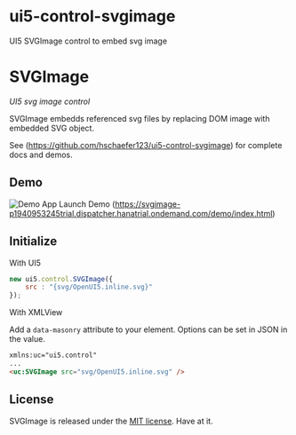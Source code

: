 # ui5-control-svgimage
UI5 SVGImage control to embed svg image

# SVGImage

_UI5 svg image control_

SVGImage embedds referenced svg files by replacing DOM image with embedded SVG object.

See (https://github.com/hschaefer123/ui5-control-svgimage) for complete docs and demos.

## Demo

![Demo App](./demo/ui5.control.SVGImage.png)
Launch Demo (https://svgimage-p1940953245trial.dispatcher.hanatrial.ondemand.com/demo/index.html)


## Initialize

With UI5

``` js
new ui5.control.SVGImage({
	src : "{svg/OpenUI5.inline.svg}"
});
```

With XMLView

Add a `data-masonry` attribute to your element. Options can be set in JSON in the value.

``` html
xmlns:uc="ui5.control"
...
<uc:SVGImage src="svg/OpenUI5.inline.svg" />
```

## License

SVGImage is released under the [MIT license](http://desandro.mit-license.org). Have at it.